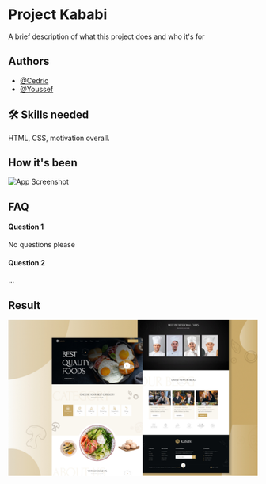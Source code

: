 
# Project Kababi

A brief description of what this project does and who it's for


## Authors

- [@Cedric](https://github.com/cedricwietkin)
- [@Youssef](https://github.com/blyssco)





## 🛠 Skills needed
HTML, CSS, motivation overall.


## How it's been

![App Screenshot](https://media.tenor.com/96ydiYB2lkkAAAAC/developers-fuck.gif)


## FAQ

#### Question 1

No questions please

#### Question 2

...


## Result

![App Screenshot](restaurant-theme-banner.jpg)
